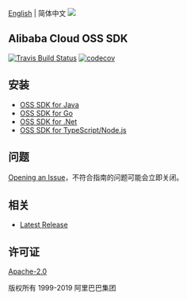 [English](README.md) | 简体中文
![](https://aliyunsdk-pages.alicdn.com/icons/AlibabaCloud.svg)

## Alibaba Cloud OSS SDK
[![Travis Build Status](https://travis-ci.org/aliyun/alibabacloud-oss-sdk.svg?branch=master)](https://travis-ci.org/aliyun/alibabacloud-oss-sdk)
[![codecov](https://codecov.io/gh/aliyun/alibabacloud-oss-sdk/branch/master/graph/badge.svg)](https://codecov.io/gh/aliyun/alibabacloud-oss-sdk)
## 安装

- [OSS SDK for Java](./java/README-CN.md)
- [OSS SDK for Go](./golang/README-CN.md)
- [OSS SDK for .Net](./csharp/README-CN.md)
- [OSS SDK for TypeScript/Node.js](./ts/README-CN.md)

## 问题
[Opening an Issue](https://github.com/aliyun/alibabacloud-oss-sdk/issues/new)，不符合指南的问题可能会立即关闭。

## 相关
* [Latest Release](https://github.com/aliyun/alibabacloud-oss-sdk)

## 许可证
[Apache-2.0](http://www.apache.org/licenses/LICENSE-2.0)

版权所有 1999-2019 阿里巴巴集团